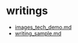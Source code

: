 # writings

 +  [images_tech_demo.md](images_tech_demo.md)
 +  [writing_sample.md](writing_sample.md)
